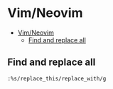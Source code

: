 # Vim/Neovim
<!--ts-->
* [Vim/Neovim](vim.md#vimneovim)
   * [Find and replace all](vim.md#find-and-replace-all)

<!-- Added by: runner, at: Thu Aug  5 10:11:45 UTC 2021 -->

<!--te-->

## Find and replace all
```vim
:%s/replace_this/replace_with/g
```
